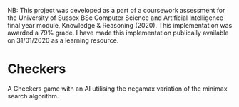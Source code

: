 NB: This project was developed as a part of a coursework assessment for the University of Sussex BSc Computer Science and Artificial Intelligence final year module, Knowledge & Reasoning (2020). This implementation was awarded a 79% grade. I have made this implementation publically available on 31/01/2020 as a learning resource.

# Checkers
A Checkers game with an AI utilising the negamax variation of the minimax search algorithm.
